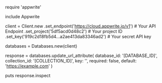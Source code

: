 require 'appwrite'

include Appwrite

client = Client.new
    .set_endpoint('https://cloud.appwrite.io/v1') # Your API Endpoint
    .set_project('5df5acd0d48c2') # Your project ID
    .set_key('919c2d18fb5d4...a2ae413da83346ad2') # Your secret API key

databases = Databases.new(client)

response = databases.update_url_attribute(
    database_id: '[DATABASE_ID]',
    collection_id: '[COLLECTION_ID]',
    key: '',
    required: false,
    default: 'https://example.com'
)

puts response.inspect

